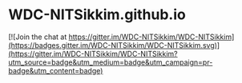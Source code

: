 # WDC-NITSikkim.github.io

[![Join the chat at https://gitter.im/WDC-NITSikkim/WDC-NITSikkim](https://badges.gitter.im/WDC-NITSikkim/WDC-NITSikkim.svg)](https://gitter.im/WDC-NITSikkim/WDC-NITSikkim?utm_source=badge&utm_medium=badge&utm_campaign=pr-badge&utm_content=badge)
